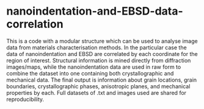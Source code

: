 # nanoindentation-and-EBSD-data-correlation
This is a code with a modular structure which can be used to analyse image data from materials characterisation methods. In the particular case the data of nanoindentation and EBSD are correlated by each coordinate for the region of interest.  Structural information is mined directly from diffraction images/maps, while the nanoindentation data are used in raw form to combine the dataset into one containing both crystallographic and mechanical data. The final output is information about grain locations, grain boundaries, crystallographic phases, anisotropic planes, and mechanical properties by each. 
Full datasets of .txt and images used are shared for reproducibility.
